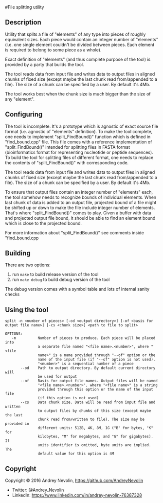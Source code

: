 #File splitting utility


## Description
Utility that splits a file of "elements" of any type into pieces of roughly
equivalent sizes. Each piece would contain an integer number of "elements"
(i.e. one single element couldn't be divided between pieces. Each element is
required to belong to some piece as a whole).

Exact definition of "elements" (and thus complete purpose of the tool) is
provided by a party that builds the tool.

The tool reads data from input file and writes data to output files in aligned
chunks of fixed size (except maybe the last chunk read from/appended to a file).
The size of a chunk can be specified by a user. By default it's 4Mb.

The tool works best when the chunk size is much bigger than the size of any
"element".

## Configuring
The tool is incomplete. It's a prototype which is agnostic of exact source file
format (i.e. agnostic of "elements" definition). To make the tool complete, one
needs to implement "split_FindBound()" function which is defined in
"find_bound.cpp" file. This file comes with a reference implementation of
"split_FindBound()" intended for splitting files in FASTA format (bioinformatics
format for representing nucleotide or peptide sequences). To build the tool for
splitting files of different format, one needs to replace the contents of
"split_FindBound()" with corresponding code.

The tool reads data from input file and writes data to output files in aligned
chunks of fixed size (except maybe the last chunk read from/appended to a file).
The size of a chunk can be specified by a user. By default it's 4Mb.

To ensure that output files contain an integer number of "elements" each, the
tool somehow needs to recognize bounds of individual elements. When last chunk of
data is added to an output file, projected bound of a file might be shifted up or
down to make the file include integer number of elements. That's where
"split_FindBound()" comes to play. Given a buffer with data and projected output
file bound, it should be able to find an element bound which is close to the
projected bound.

For more information about "split_FindBound()" see comments inside "find_bound.cpp

## Building
There are two options:
1. run ```make``` to build release version of the tool
2. run ```make debug``` to build debug version of the tool

The debug version comes with a symbol table and lots of internal sanity checks

## Using the tool
```
split -n <number of pieces> [-od <output directory>] [-of <basis for output file name>] [-cs <chunk size>] <path to file to split>

OPTIONS:
   -n          Number of pieces to produce. Each piece will be placed into
               a separate file named "<file name>.<number>", where "<file
               name>" is a name provided through "--of" option or the
               name of the input file (if "--of" option is not used).
               "<number>" is a sequential number of a piece
       --od    Path to output directory. By default current directory will
               be used for output
       --of    Basis for output file names. Output files will be named
               "<file name>.<number>", where "<file name>" is a string
               provided through this option or the name of the input file
               (if this option is not used)
       --cs    Data chunk size. Data will be read from input file and written
               to output files by chunks of this size (except maybe the last
               chunk read from/written to file). The size may be provided in
               different units: 512B, 4K, 8M, 1G ("B" for bytes, "K" for
               kilobytes, "M" for megabytes, and "G" for gigabytes). If
               units identifier is omitted, byte units are implied. The
               default value for this option is 4M
```

## Copyright
Copyright © 2016 Andrey Nevolin, https://github.com/AndreyNevolin
 * Twitter: @Andrey_Nevolin
 * LinkedIn: https://www.linkedin.com/in/andrey-nevolin-76387328
